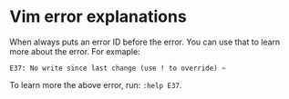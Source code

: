 # Vim error explanations

When always puts an error ID before the error. You can use that to learn more about the error.
For exmaple: 

```vim
E37: No write since last change (use ! to override) ~
```

To learn more the above error, run: `:help E37`.
